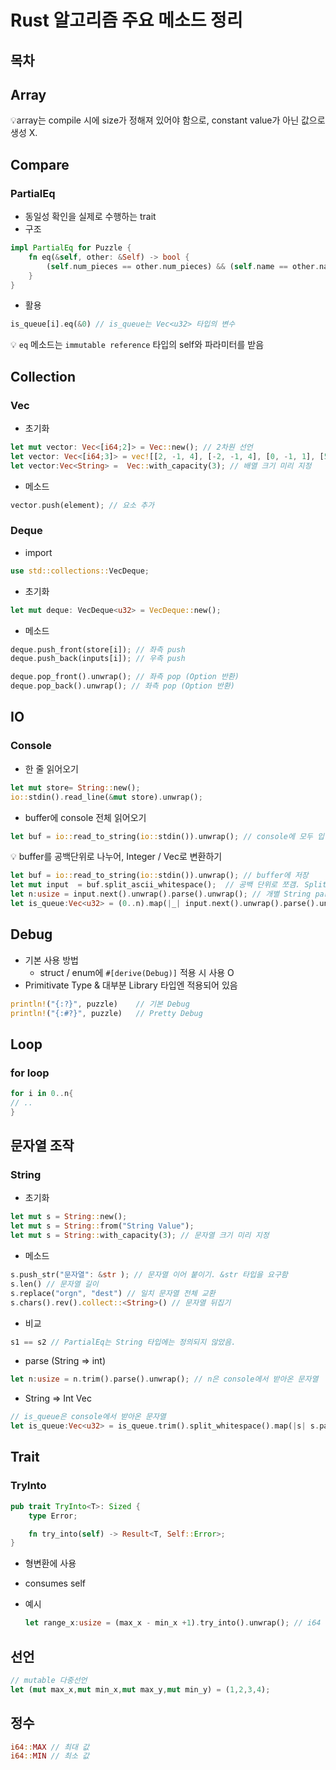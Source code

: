 # Rust 알고리즘 주요 메소드 정리



## 목차



## Array

:bulb:array는 compile 시에 size가 정해져 있어야 함으로, constant value가 아닌 값으로 생성 X.




## Compare

### PartialEq

- 동일성 확인을 실제로 수행하는 trait
- 구조

```rust
impl PartialEq for Puzzle {
    fn eq(&self, other: &Self) -> bool {
        (self.num_pieces == other.num_pieces) && (self.name == other.name)
    }
}
```

- 활용

```rust
is_queue[i].eq(&0) // is_queue는 Vec<u32> 타입의 변수
```

:bulb: `eq` 메소드는 `immutable reference` 타입의 self와 파라미터를 받음



## Collection

### Vec

- 초기화

```rust
let mut vector: Vec<[i64;2]> = Vec::new(); // 2차원 선언
let vector: Vec<[i64;3]> = vec![[2, -1, 4], [-2, -1, 4], [0, -1, 1], [5, -8, -12], [5, 8, 12]]; // 값으로 선언
let vector:Vec<String> =  Vec::with_capacity(3); // 배열 크기 미리 지정
```

- 메소드

```rust
vector.push(element); // 요소 추가
```



### Deque

- import

```rust
use std::collections::VecDeque;
```

- 초기화

```rust
let mut deque: VecDeque<u32> = VecDeque::new();
```

- 메소드

```rust
deque.push_front(store[i]); // 좌측 push
deque.push_back(inputs[i]); // 우측 push

deque.pop_front().unwrap(); // 좌측 pop (Option 반환)
deque.pop_back().unwrap(); // 좌측 pop (Option 반환)
```





## IO

### Console

- 한 줄 읽어오기

```rust
let mut store= String::new();
io::stdin().read_line(&mut store).unwrap();
```

- buffer에 console 전체 읽어오기

```rust
let buf = io::read_to_string(io::stdin()).unwrap(); // console에 모두 입력 후 EOF(window는 crtl+z) 입력 필요
```

:bulb: buffer를 공백단위로 나누어, Integer / Vec로 변환하기

```rust
let buf = io::read_to_string(io::stdin()).unwrap(); // buffer에 저장
let mut input  = buf.split_ascii_whitespace();	// 공백 단위로 쪼갬. SplitAsciiWhitespace라는 struc 구조로 반환
let n:usize = input.next().unwrap().parse().unwrap(); // 개별 String parsing
let is_queue:Vec<u32> = (0..n).map(|_| input.next().unwrap().parse().unwrap()).collect(); // Vec으로 변환
```





## Debug

- 기본 사용 방법
  - struct / enum에 `#[derive(Debug)]` 적용 시 사용 O
- Primitivate Type & 대부분 Library 타입엔 적용되어 있음

```rust
println!("{:?}", puzzle)	// 기본 Debug
println!("{:#?}", puzzle)	// Pretty Debug
```



## Loop



### for loop

```rust
for i in 0..n{
// ..
}
```





## 문자열 조작

### String

- 초기화

```rust
let mut s = String::new();
let mut s = String::from("String Value");
let mut s = String::with_capacity(3); // 문자열 크기 미리 지정
```

- 메소드

```rust
s.push_str("문자열": &str ); // 문자열 이어 붙이기. &str 타입을 요구함
s.len() // 문자열 길이
s.replace("orgn", "dest") // 일치 문자열 전체 교환
s.chars().rev().collect::<String>() // 문자열 뒤집기
```

- 비교

```rust
s1 == s2 // PartialEq는 String 타입에는 정의되지 않았음.
```

- parse (String => int)

```rust
let n:usize = n.trim().parse().unwrap(); // n은 console에서 받아온 문자열
```

- String => Int Vec

```rust
// is_queue은 console에서 받아온 문자열
let is_queue:Vec<u32> = is_queue.trim().split_whitespace().map(|s| s.parse().unwrap()).collect();
```





## Trait

### TryInto

```rust
pub trait TryInto<T>: Sized {
    type Error;

    fn try_into(self) -> Result<T, Self::Error>;
}
```

- 형변환에 사용

- consumes self

- 예시

  ```rust
  let range_x:usize = (max_x - min_x +1).try_into().unwrap(); // i64 => usize
  ```

  

## 선언

```rust
// mutable 다중선언
let (mut max_x,mut min_x,mut max_y,mut min_y) = (1,2,3,4);
```



## 정수

```rust
i64::MAX // 최대 값
i64::MIN // 최소 값
```

